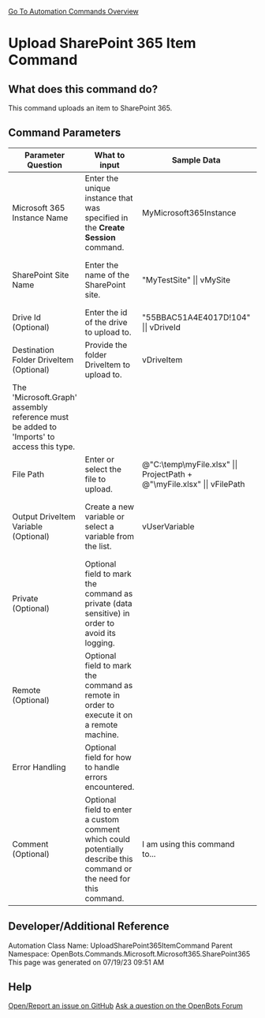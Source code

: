 <!--TITLE: Upload SharePoint 365 Item Command -->
<!-- SUBTITLE: a command in the Microsoft Commands\Microsoft 365\SharePoint 365 group. -->
[Go To Automation Commands Overview](/automation-commands)


# Upload SharePoint 365 Item Command


## What does this command do?
This command uploads an item to SharePoint 365.


## Command Parameters
| Parameter Question   	| What to input  	|  Sample Data 	| Remarks  	|
| ---                    | ---               | ---           | ---       |
|Microsoft 365 Instance Name|Enter the unique instance that was specified in the **Create Session** command.|MyMicrosoft365Instance|Failure to enter the correct instance or failure to first call the **Create Session** command will cause an error.|
|SharePoint Site Name|Enter the name of the SharePoint site.|"MyTestSite" \|\| vMySite|The SharePoint site should be followed by the user account used for authentication.|
|Drive Id (Optional)|Enter the id of the drive to upload to.|"55BBAC51A4E4017D!104" \|\| vDriveId|If not provided, the root drive will be used.|
|Destination Folder DriveItem (Optional)|Provide the folder DriveItem to upload to.|vDriveItem|If not provided, the root directory will be used.
The 'Microsoft.Graph' assembly reference must be added to 'Imports' to access this type.|
|File Path|Enter or select the file to upload.|@"C:\temp\myFile.xlsx" \|\| ProjectPath + @"\myFile.xlsx" \|\| vFilePath||
|Output DriveItem Variable (Optional)|Create a new variable or select a variable from the list.|vUserVariable|New variables/arguments may be instantiated by utilizing the Ctrl+K/Ctrl+J shortcuts.|
|Private (Optional)|Optional field to mark the command as private (data sensitive) in order to avoid its logging.|||
|Remote (Optional)|Optional field to mark the command as remote in order to execute it on a remote machine.|||
|Error Handling|Optional field for how to handle errors encountered.|||
|Comment (Optional)|Optional field to enter a custom comment which could potentially describe this command or the need for this command.|I am using this command to...||


## Developer/Additional Reference
Automation Class Name: UploadSharePoint365ItemCommand
Parent Namespace: OpenBots.Commands.Microsoft.Microsoft365.SharePoint365
This page was generated on 07/19/23 09:51 AM


## Help
[Open/Report an issue on GitHub](https://github.com/OpenBotsAI/OpenBots.Studio/issues/new)
[Ask a question on the OpenBots Forum](https://openbots.ai/forums/)

